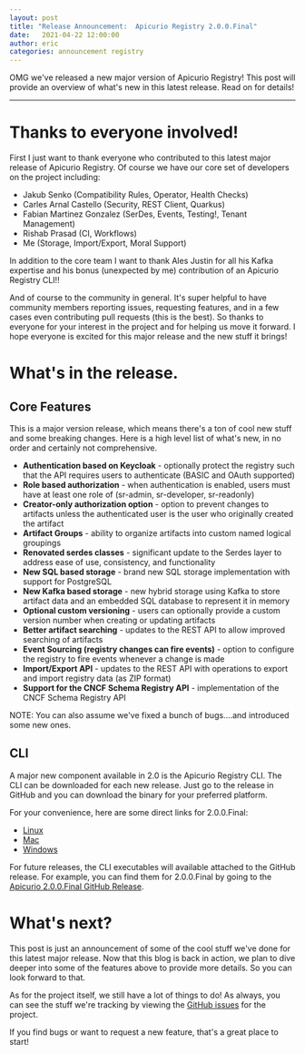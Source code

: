 ```yaml
---
layout: post
title: "Release Announcement:  Apicurio Registry 2.0.0.Final"
date:   2021-04-22 12:00:00
author: eric
categories: announcement registry
---
```


OMG we've released a new major version of Apicurio Registry!  This post will
provide an overview of what's new in this latest release.  Read on for details!

---

Thanks to everyone involved!
===
First I just want to thank everyone who contributed to this latest major release
of Apicurio Registry.  Of course we have our core set of developers on the project
including:

* Jakub Senko (Compatibility Rules, Operator, Health Checks)
* Carles Arnal Castello (Security, REST Client, Quarkus)
* Fabian Martinez Gonzalez (SerDes, Events, Testing!, Tenant Management)
* Rishab Prasad (CI, Workflows)
* Me (Storage, Import/Export, Moral Support)

In addition to the core team I want to thank Ales Justin for all his Kafka 
expertise and his bonus (unexpected by me) contribution of an Apicurio Registry
CLI!!

And of course to the community in general.  It's super helpful to have community
members reporting issues, requesting features, and in a few cases even contributing
pull requests (this is the best).  So thanks to everyone for your interest in the
project and for helping us move it forward.  I hope everyone is excited for this
major release and the new stuff it brings!

What's in the release.
===

Core Features
---
This is a major version release, which means there's a ton of cool new stuff and some breaking changes.
Here is a high level list of what's new, in no order and certainly not comprehensive.

* **Authentication based on Keycloak** - optionally protect the registry such that the API requires users to authenticate (BASIC and OAuth supported)
* **Role based authorization** - when authentication is enabled, users must have at least one role of (sr-admin, sr-developer, sr-readonly)
* **Creator-only authorization option** - option to prevent changes to artifacts unless the authenticated user is the user who originally created the artifact
* **Artifact Groups** - ability to organize artifacts into custom named logical groupings
* **Renovated serdes classes** - significant update to the Serdes layer to address ease of use, consistency, and functionality
* **New SQL based storage** - brand new SQL storage implementation with support for PostgreSQL
* **New Kafka based storage** - new hybrid storage using Kafka to store artifact data and an embedded SQL database to represent it in memory
* **Optional custom versioning** - users can optionally provide a custom version number when creating or updating artifacts
* **Better artifact searching** - updates to the REST API to allow improved searching of artifacts
* **Event Sourcing (registry changes can fire events)** - option to configure the registry to fire events whenever a change is made
* **Import/Export API** - updates to the REST API with operations to export and import registry data (as ZIP format)
* **Support for the CNCF Schema Registry API** - implementation of the CNCF Schema Registry API

NOTE: You can also assume we've fixed a bunch of bugs....and introduced some new ones.

CLI
---
A major new component available in 2.0 is the Apicurio Registry CLI.  The CLI can be downloaded
for each new release.  Just go to the release in GitHub and you can download the binary for your
preferred platform.

For your convenience, here are some direct links for 2.0.0.Final:

* [Linux](https://github.com/Apicurio/apicurio-registry/releases/download/2.0.0.Final/apicurio-registry-cli-2.0.0.Final-linux)
* [Mac](https://github.com/Apicurio/apicurio-registry/releases/download/2.0.0.Final/apicurio-registry-cli-2.0.0.Final-macos)
* [Windows](https://github.com/Apicurio/apicurio-registry/releases/download/2.0.0.Final/apicurio-registry-cli-2.0.0.Final-win64.exe)

For future releases, the CLI executables will available attached to the GitHub release.  For example,
you can find them for 2.0.0.Final by going to the [Apicurio 2.0.0.Final GitHub Release](https://github.com/Apicurio/apicurio-registry/releases/tag/2.0.0.Final).

What's next?
===
This post is just an announcement of some of the cool stuff we've done for this latest major 
release.  Now that this blog is back in action, we plan to dive deeper into some of the features
above to provide more details.  So you can look forward to that.

As for the project itself, we still have a lot of things to do!  As always, you can see the
stuff we're tracking by viewing the [GitHub issues](https://github.com/Apicurio/apicurio-registry/issues) for the project.

If you find bugs or want to request a new feature, that's a great place to start!